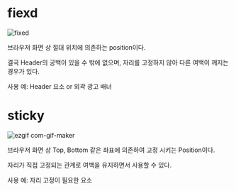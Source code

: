 

# fiexd

![fixed](https://user-images.githubusercontent.com/78064720/161085418-10e48c11-ec8d-41b1-b9cd-51638642d5da.gif)

브라우저 화면 상 절대 위치에 의존하는 position이다.

결국 Header의 공백이 있을 수 밖에 없으며, 자리를 고정하지 않아 다른 여백이 깨지는 경우가 있다.

사용 예: Header 요소 or 외곽 광고 배너



# sticky

![ezgif com-gif-maker](https://user-images.githubusercontent.com/78064720/161086255-6c0aca67-c6e9-43fe-b2a6-9d322fed8c06.gif)


브라우저 화면 상 Top, Bottom 같은 좌표에 의존하여 고정 시키는 Position이다.

자리가 직접 고정되는 관계로 여백을 유지하면서 사용할 수 있다.

사용 예: 자리 고정이 필요한 요소



